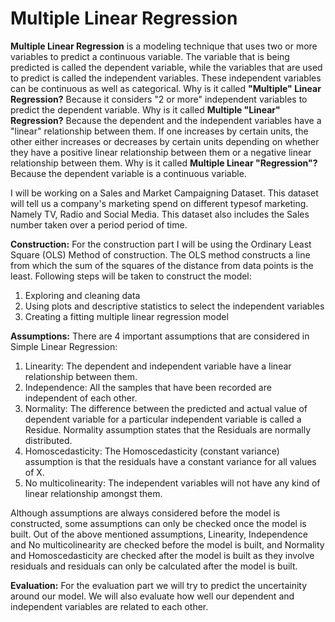 # Multiple Linear Regression
**Multiple Linear Regression** is a modeling technique that uses two or more variables to predict a continuous variable. The variable that is being predicted is called the dependent variable, while the variables that are used to predict is called the independent variables. These independent variables can be continuous as well as categorical.
Why is it called **"Multiple" Linear Regression?** Because it considers "2 or more" independent variables to predict the dependent variable.
Why is it called **Multiple "Linear" Regression?** Because the dependent and the independent variables have a "linear" relationship between them. If one increases by certain units, the other either increases or decreases by certain units depending on whether they have a positive linear relationship between them or a negative linear relationship between them.
Why is it called **Multiple Linear "Regression"?** Because the dependent variable is a continuous variable.

I will be working on a Sales and Market Campaigning Dataset. This dataset will tell us a company's marketing spend on different typesof marketing. Namely TV, Radio and Social Media. This dataset also includes the Sales number taken over a period period of time.

**Construction:** For the construction part I will be using the Ordinary Least Square (OLS) Method of construction. The OLS method constructs a line from which the sum of the squares of the distance from data points is the least. Following steps will be taken to construct the model:
1. Exploring and cleaning data
2. Using plots and descriptive statistics to select the independent variables
3. Creating a fitting multiple linear regression model

**Assumptions:** There are 4 important assumptions that are considered in Simple Linear Regression:

1. Linearity: The dependent and independent variable have a linear relationship between them.
2. Independence: All the samples that have been recorded are independent of each other.
3. Normality: The difference between the predicted and actual value of dependent variable for a particular independent variable is called a Residue. Normality assumption states that the Residuals are normally distributed.
4. Homoscedasticity: The Homoscedasticity (constant variance) assumption is that the residuals have a constant variance for all values of X.
5. No multicolinearity: The independent variables will not have any kind of linear relationship amongst them.

Although assumptions are always considered before the model is constructed, some assumptions can only be checked once the model is built. Out of the above mentioned assumptions, Linearity, Independence and No multicolinearity are checked before the model is built, and Normality and Homoscedasticity are checked after the model is built as they involve residuals and residuals can only be calculated after the model is built.

**Evaluation:** For the evaluation part we will try to predict the uncertainity around our model. We will also evaluate how well our dependent and independent variables are related to each other.
